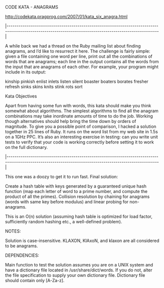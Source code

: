 CODE KATA - ANAGRAMS

http://codekata.pragprog.com/2007/01/kata_six_anagra.html

|-----------------------------------------------------------------------------------------------------------------------------------------------------------|

A while back we had a thread on the Ruby mailing list about finding anagrams, and I’d like to resurrect it here. The challenge is fairly simple: given a file containing one word per line, print out all the combinations of words that are anagrams; each line in the output contains all the words from the input that are anagrams of each other. For example, your program might include in its output:

  kinship pinkish
  enlist inlets listen silent
  boaster boaters borates
  fresher refresh
  sinks skins
  knits stink
  rots sort

Kata Objectives

Apart from having some fun with words, this kata should make you think somewhat about algorithms. The simplest algorithms to find all the anagram combinations may take inordinate amounts of time to do the job. Working though alternatives should help bring the time down by orders of magnitude. To give you a possible point of comparison, I hacked a solution together in 25 lines of Ruby. It runs on the word list from my web site in 1.5s on a 1GHz PPC. It’s also an interesting exercise in testing: can you write unit tests to verify that your code is working correctly before setting it to work on the full dictionary.  

|-----------------------------------------------------------------------------------------------------------------------------------------------------------|

This one was a doozy to get it to run fast. Final solution:

Create a hash table with keys generated by a guaranteed unique hash function (map each letter of word to a prime number, and compute the product of all the primes). Collision resolution by chaining for anagrams (words with same key before modulus) and linear probing for non-anagrams.

This is an O(n) solution (assuming hash table is optimized for load factor, sufficiently random hashing etc., a well-defined problem).

NOTES:

Solution is case-insensitive. KLAXON, KlAxoN, and klaxon are all considered to be anagrams.

DEPENDENCIES:

Main function to test the solution assumes you are on a UNIX system and have a dictionary file located in /usr/share/dict/words. If you do not, alter the file specification to supply your own dictionary file. Dictionary file should contain only [A-Za-z].